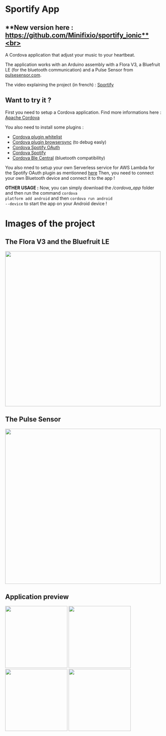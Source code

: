 # Sportify App

## **New version here : https://github.com/Minifixio/sportify_ionic**<br>
A Cordova application that adjust your music to your heartbeat.

The application works with an Arduino assembly with a Flora V3, a Bluefruit LE (for the bluetooth communication) and a Pulse Sensor from [pulsesensor.com](pulsesensor.com).

The video explaining the project (in french) : [Sportify](https://youtu.be/Iybsk5PmKsU)
## Want to try it ?
First you need to setup a Cordova application. Find more informations here : [Apache Cordova](https://cordova.apache.org/)

You also need to install some plugins : 
* [Cordova plugin whitelist](https://cordova.apache.org/docs/en/latest/reference/cordova-plugin-whitelist/)
* [Cordova plugin browsersync](https://www.npmjs.com/package/cordova-plugin-browsersync) (to debug easly)
* [Cordova Spotify OAuth](https://github.com/Festify/cordova-spotify-oauth)
* [Cordova Spotify](https://github.com/Festify/cordova-spotify)
* [Cordova Ble Central](https://github.com/don/cordova-plugin-ble-central) (bluetooth compatibility)

You also nned to setup your own Serverless service for AWS Lambda for the Spotify OAuth plugin as mentionned [here](https://github.com/Festify/cordova-spotify-oauth) 
Then, you need to connect your own Bluetooth device and connect it to the app !

<b>OTHER USAGE :</b> Now, you can simply download the <i>/cordova_app</i> folder and then run the command <code>cordova platform add android</code> and then <code>cordova run android --device</code> to start the app on your Android device !

# Images of the project

## The Flora V3 and the Bluefruit LE
<img src="https://i.imgur.com/gCRwqlX.jpg" width="500">
<br/>


## The Pulse Sensor
<img src="https://i.imgur.com/q1YlhTh.jpg" width="500">
<br/>


## Application preview
<img src="https://i.imgur.com/3JqUK6z.jpg" width="200"> <img src="https://i.imgur.com/m1K8HcI.jpg" width="200"> <img src="https://i.imgur.com/liSFfLh.jpgg" width="200"> <img src="https://i.imgur.com/WXXgMQi.jpg" width="200">
